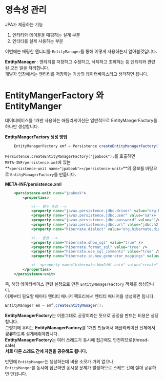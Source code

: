# 영속성 관리
JPA가 제공하는 기능     
   
1. 엔티티와 테이블을 매핑하는 설계 부분 
2. 엔티티를 실제 사용하는 부분   

이번에는 매핑한 엔티티를 `EntityManager`를 통해 어떻게 사용하는지 알아볼것입니다.     
     
**EntityManager** : 엔티티를 저장하고 수정하고, 삭제하고 조회하는 등 엔티티와 관련된 모든 일을 처리합니다.     
개발자 입장에서는 엔티티를 저장하는 가상의 데이터베이스라고 생각하면 됩니다.      

# EntityMangerFactory 와 EntityManger
데이터베이스를 1개만 사용하는 애플리케이션은 일반적으로 EntityMangerFactory를 하나만 생성합니다.    

**EntityMangerFactory 생성 방법**
```java
    EntityManagerFactory emf = Persistence.createEntityManagerFactory("jpabook");
```
`Persistence.createEntityManagerFactory("jpabook");`를 호출하면   
`META-INF/persistence.xml`에 있는    
**`<persistence-unit name="jpabook"></persistence-unit>`**의 정보를 바탕으로 `EntityManagerFactory`를 만듭니다.      

**META-INF/persistence.xml**
```xml
    <persistence-unit name="jpabook">
        <properties>

            <!-- 필수 속성 -->
            <property name="javax.persistence.jdbc.driver" value="org.h2.Driver"/>
            <property name="javax.persistence.jdbc.user" value="sa"/>
            <property name="javax.persistence.jdbc.password" value=""/>
            <property name="javax.persistence.jdbc.url" value="jdbc:h2:tcp://localhost/~/test"/>
            <property name="hibernate.dialect" value="org.hibernate.dialect.H2Dialect" />

            <!-- 옵션 -->
            <property name="hibernate.show_sql" value="true" />
            <property name="hibernate.format_sql" value="true" />
            <property name="hibernate.use_sql_comments" value="true" />
            <property name="hibernate.id.new_generator_mappings" value="true" />

            <!--<property name="hibernate.hbm2ddl.auto" value="create" />-->
        </properties>
    </persistence-unit>
```   
즉, 해당 데이터베이스 관련 설정으로 만든 `EntityManagerFactory` 객체를 생성합니다.          
이제부터 필요할 때마다 엔티티 매니저 팩토리에서 엔티티 매니저를 생성하면 됩니다.          
    
```java
EntityManager em = emf.createEntityManager();
```     

**EntityManagerFactory**는 이름그대로 공장이라는 뜻으로 공장을 만드는 비용은 상당합니다.   
그렇기에 우리는 **EntityManagerFactory**를 1개만 만들어서 애플리케이션 전체에서 **공유**하도록 설계해줘야합니다.      
**EntityManagerFactory**는 여러 쓰레드가 동시에 접근해도 안전하므로(thread-safe)    
**서로 다른 스레드 간에 자원을 공유해도 됩니다.**    

반면에 `EntityManger`는 생성하는데 비용 소모가 거의 없으나   
`EntityManger`를 동시에 접근하면 동시성 문제가 발생하므로 스레드 간에 절대 공유하면 안됩니다.   









